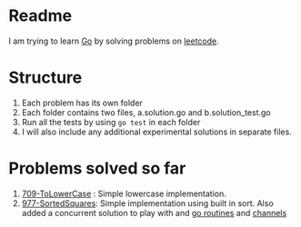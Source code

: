 [comment]: # (TODO: Add copyright)

# Readme
I am trying to learn [Go](https://golang.org/) by solving problems on [leetcode](https://leetcode.com/problemset/all/).

# Structure
1. Each problem has its own folder
2. Each folder contains two files, a.solution.go and b.solution_test.go
3. Run all the tests by using `go test` in each folder
4. I will also include any additional experimental solutions in separate files.
# Problems solved so far
1. [709-ToLowerCase](https://leetcode.com/problems/to-lower-case/) : Simple lowercase implementation.
2. [977-SortedSquares](https://leetcode.com/problems/squares-of-a-sorted-array/):  Simple implementation using built in sort. Also added a concurrent solution to play with and [go routines](https://tour.golang.com/concurrency/1) and [channels](https://tour.golang.com/concurrency/2) 

